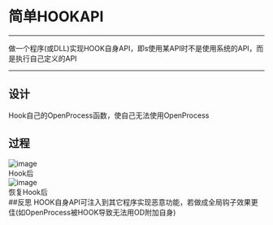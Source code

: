 # 简单HOOKAPI
------

做一个程序(或DLL)实现HOOK自身API，即s使用某API时不是使用系统的API，而是执行自己定义的API

------

## 设计
Hook自己的OpenProcess函数，使自己无法使用OpenProcess<br>
## 过程
![image](https://github.com/luguanxing/LGX-Projects/blob/master/11-%E7%AE%80%E5%8D%95HOOKAPI/pictures/1.jpg?raw=true)<br>
Hook后<br>
![image](https://github.com/luguanxing/LGX-Projects/blob/master/11-%E7%AE%80%E5%8D%95HOOKAPI/pictures/2.jpg?raw=true)<br>
恢复Hook后<br>
##反思
HOOK自身API可注入到其它程序实现恶意功能，若做成全局钩子效果更佳(如OpenProcess被HOOK导致无法用OD附加自身)
